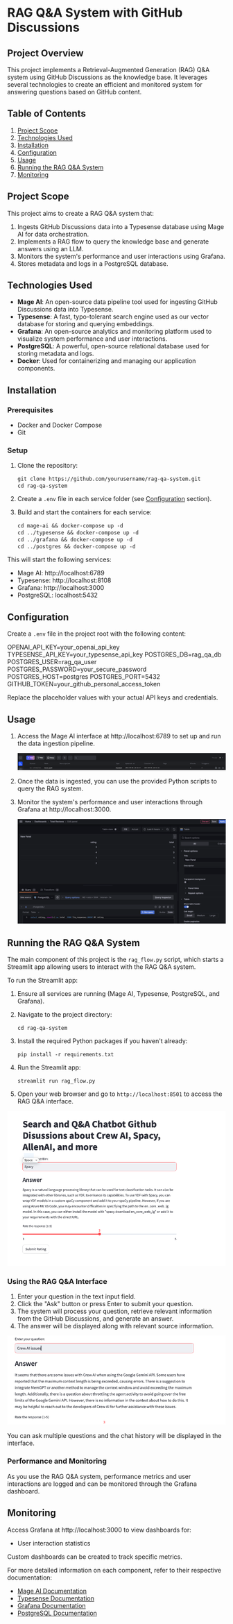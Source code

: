 # RAG Q&A System with GitHub Discussions

## Project Overview

This project implements a Retrieval-Augmented Generation (RAG) Q&A system using GitHub Discussions as the knowledge base. It leverages several technologies to create an efficient and monitored system for answering questions based on GitHub content.

## Table of Contents

1. [Project Scope](#project-scope)
2. [Technologies Used](#technologies-used)
3. [Installation](#installation)
4. [Configuration](#configuration)
5. [Usage](#usage)
6. [Running the RAG Q&A System](#running-the-rag-qa-system)
7. [Monitoring](#monitoring)

## Project Scope

This project aims to create a RAG Q&A system that:

1. Ingests GitHub Discussions data into a Typesense database using Mage AI for data orchestration.
2. Implements a RAG flow to query the knowledge base and generate answers using an LLM.
3. Monitors the system's performance and user interactions using Grafana.
4. Stores metadata and logs in a PostgreSQL database.

## Technologies Used


- **Mage AI**: An open-source data pipeline tool used for ingesting GitHub Discussions data into Typesense.
- **Typesense**: A fast, typo-tolerant search engine used as our vector database for storing and querying embeddings.
- **Grafana**: An open-source analytics and monitoring platform used to visualize system performance and user interactions.
- **PostgreSQL**: A powerful, open-source relational database used for storing metadata and logs.
- **Docker**: Used for containerizing and managing our application components.

## Installation

### Prerequisites

- Docker and Docker Compose
- Git

### Setup

1. Clone the repository:
   ```
   git clone https://github.com/yourusername/rag-qa-system.git
   cd rag-qa-system
   ```

2. Create a `.env` file in each service folder (see [Configuration](#configuration) section).

3. Build and start the containers for each service:
   ```
   cd mage-ai && docker-compose up -d
   cd ../typesense && docker-compose up -d
   cd ../grafana && docker-compose up -d
   cd ../postgres && docker-compose up -d
   ```

This will start the following services:
- Mage AI: http://localhost:6789
- Typesense: http://localhost:8108
- Grafana: http://localhost:3000
- PostgreSQL: localhost:5432

## Configuration

Create a `.env` file in the project root with the following content:


OPENAI_API_KEY=your_openai_api_key
TYPESENSE_API_KEY=your_typesense_api_key
POSTGRES_DB=rag_qa_db
POSTGRES_USER=rag_qa_user
POSTGRES_PASSWORD=your_secure_password
POSTGRES_HOST=postgres
POSTGRES_PORT=5432
GITHUB_TOKEN=your_github_personal_access_token



Replace the placeholder values with your actual API keys and credentials.

## Usage

1. Access the Mage AI interface at http://localhost:6789 to set up and run the data ingestion pipeline.

   ![Mage AI Dashboard](/img/mage_ai_dashboard.png)

2. Once the data is ingested, you can use the provided Python scripts to query the RAG system.

3. Monitor the system's performance and user interactions through Grafana at http://localhost:3000.

   ![Grafana Dashboard](/img/grafana_logs.png)

## Running the RAG Q&A System

The main component of this project is the `rag_flow.py` script, which starts a Streamlit app allowing users to interact with the RAG Q&A system.

To run the Streamlit app:

1. Ensure all services are running (Mage AI, Typesense, PostgreSQL, and Grafana).

2. Navigate to the project directory:
   ```
   cd rag-qa-system
   ```

3. Install the required Python packages if you haven't already:
   ```
   pip install -r requirements.txt
   ```

4. Run the Streamlit app:
   ```
   streamlit run rag_flow.py
   ```

5. Open your web browser and go to `http://localhost:8501` to access the RAG Q&A interface.

![Streamlit RAG Q&A Interface](/img/streamlit_rag_qa.png)

### Using the RAG Q&A Interface

1. Enter your question in the text input field.
2. Click the "Ask" button or press Enter to submit your question.
3. The system will process your question, retrieve relevant information from the GitHub Discussions, and generate an answer.
4. The answer will be displayed along with relevant source information.

![Streamlit Answer Display](/img/streamlit_answer.png)

You can ask multiple questions and the chat history will be displayed in the interface.

### Performance and Monitoring

As you use the RAG Q&A system, performance metrics and user interactions are logged and can be monitored through the Grafana dashboard.

## Monitoring

Access Grafana at http://localhost:3000 to view dashboards for:
- User interaction statistics

Custom dashboards can be created to track specific metrics.

For more detailed information on each component, refer to their respective documentation:
- [Mage AI Documentation](https://docs.mage.ai/)
- [Typesense Documentation](https://typesense.org/docs/)
- [Grafana Documentation](https://grafana.com/docs/)
- [PostgreSQL Documentation](https://www.postgresql.org/docs/)